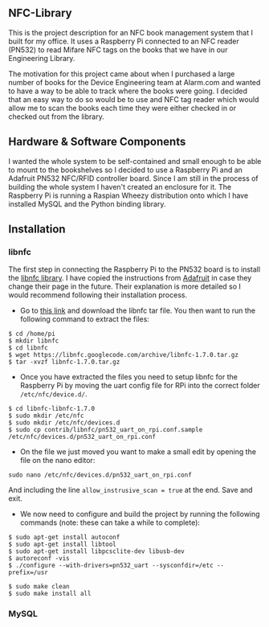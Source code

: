 ## NFC-Library
This is the project description for an NFC book management system that I built for my office.
It uses a Raspberry Pi connected to an NFC reader (PN532) to read Mifare NFC tags on the books that we have in our Engineering Library.

The motivation for this project came about when I purchased a large number of books for the Device Engineering team at Alarm.com and wanted to have a way to be able to track where the books were going. I decided that an easy way to do so would be to use and NFC tag reader which would allow me to scan the books each time they were either checked in or checked out from the library.


## Hardware & Software Components
I wanted the whole system to be self-contained and small enough to be able to mount to the bookshelves so I decided to use a Raspberry Pi and an Adafruit PN532 NFC/RFID controller board. Since I am still in the process of building the whole system I haven't created an enclosure for it.
The Raspberry Pi is running a Raspian Wheezy distribution onto which I have installed MySQL and the Python binding library.


## Installation

### libnfc
The first step in connecting the Raspberry Pi to the PN532 board is to install the [libnfc library](http://nfc-tools.org/index.php?title=Main_Page). I have copied the instructions from [Adafruit](https://learn.adafruit.com/adafruit-nfc-rfid-on-raspberry-pi/overview) in case they change their page in the future. Their explanation is more detailed so I would recommend following their installation process.
* Go to [this link](https://code.google.com/p/libnfc/source/browse/?name=libnfc-1.7.0) and download the libnfc tar file. You then want to run the following command to extract the files:
```
$ cd /home/pi
$ mkdir libnfc
$ cd libnfc
$ wget https://libnfc.googlecode.com/archive/libnfc-1.7.0.tar.gz
$ tar -xvzf libnfc-1.7.0.tar.gz
```
* Once you have extracted the files you need to setup libnfc for the Raspberry Pi by moving the uart config file for RPi into the correct folder `/etc/nfc/device.d/`.
```
$ cd libnfc-libnfc-1.7.0
$ sudo mkdir /etc/nfc
$ sudo mkdir /etc/nfc/devices.d
$ sudo cp contrib/libnfc/pn532_uart_on_rpi.conf.sample /etc/nfc/devices.d/pn532_uart_on_rpi.conf
```
* On the file we just moved you want to make a small edit by opening the file on the nano editor:
```
sudo nano /etc/nfc/devices.d/pn532_uart_on_rpi.conf
```
And including the line `allow_instrusive_scan = true` at the end. Save and exit.
* We now need to configure and build the project by running the following commands (note: these can take a while to complete):
```
$ sudo apt-get install autoconf
$ sudo apt-get install libtool
$ sudo apt-get install libpcsclite-dev libusb-dev
$ autoreconf -vis
$ ./configure --with-drivers=pn532_uart --sysconfdir=/etc --prefix=/usr
```
```
$ sudo make clean
$ sudo make install all
```

### MySQL




